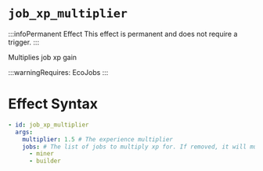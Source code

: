 # `job_xp_multiplier`
:::infoPermanent Effect
This effect is permanent and does not require a trigger.
:::

Multiplies job xp gain

:::warningRequires:
EcoJobs
:::

# Effect Syntax
```yaml
- id: job_xp_multiplier
  args:
    multiplier: 1.5 # The experience multiplier
    jobs: # The list of jobs to multiply xp for. If removed, it will multiply all jobs.
      - miner
      - builder 
```
